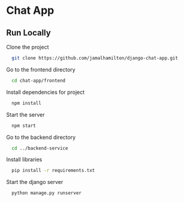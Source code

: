 
# Chat App



## Run Locally

Clone the project

```bash
  git clone https://github.com/jamalhamilton/django-chat-app.git
```

Go to the frontend directory

```bash
  cd chat-app/frontend 
```

Install dependencies for project

```bash
  npm install
```

Start the server

```bash
  npm start
```

Go to the backend directory

```bash
  cd ../backend-service
```

Install libraries

```bash
  pip install -r requirements.txt
```


Start the django server

```bash
  python manage.py runserver
```

